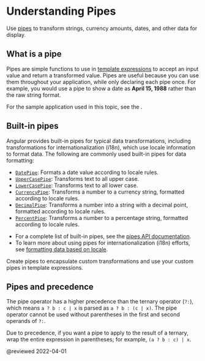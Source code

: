 # Understanding Pipes

Use [pipes](guide/glossary#pipe "Definition of a pipe") to transform strings, currency amounts, dates, and other data for display.

## What is a pipe

Pipes are simple functions to use in [template expressions](/guide/glossary#template-expression "Definition of template expression") to accept an input value and return a transformed value. Pipes are useful because you can use them throughout your application, while only declaring each pipe once.
For example, you would use a pipe to show a date as **April 15, 1988** rather than the raw string format.

<div class="alert is-helpful">

For the sample application used in this topic, see the <live-example></live-example>.

</div>

## Built-in pipes

Angular provides built-in pipes for typical data transformations, including transformations for internationalization (i18n), which use locale information to format data.
The following are commonly used built-in pipes for data formatting:

*   [`DatePipe`](api/common/DatePipe): Formats a date value according to locale rules.
*   [`UpperCasePipe`](api/common/UpperCasePipe): Transforms text to all upper case.
*   [`LowerCasePipe`](api/common/LowerCasePipe): Transforms text to all lower case.
*   [`CurrencyPipe`](api/common/CurrencyPipe): Transforms a number to a currency string, formatted according to locale rules.
*   [`DecimalPipe`](/api/common/DecimalPipe): Transforms a number into a string with a decimal point, formatted according to locale rules.
*   [`PercentPipe`](api/common/PercentPipe): Transforms a number to a percentage string, formatted according to locale rules.

<div class="alert is-helpful">

*   For a complete list of built-in pipes, see the [pipes API documentation](/api/common#pipes "Pipes API reference summary").
*   To learn more about using pipes for internationalization (i18n) efforts, see [formatting data based on locale][AioGuideI18nCommonFormatDataLocale].

</div>

Create pipes to encapsulate custom transformations and use your custom pipes in template expressions.

## Pipes and precedence

The pipe operator has a higher precedence than the ternary operator (`?:`), which means `a ? b : c | x` is parsed as `a ? b : (c | x)`.
The pipe operator cannot be used without parentheses in the first and second operands of `?:`.

Due to precedence, if you want a pipe to apply to the result of a ternary, wrap the entire expression in parentheses; for example, `(a ? b : c) | x`.

<code-example path="pipes/src/app/precedence.component.html" region="precedence" header="src/app/precedence.component.html"></code-example>

<!-- links -->

[AioGuideI18nCommonFormatDataLocale]: guide/i18n-common-format-data-locale "Format data based on locale | Angular"

<!-- end links -->

@reviewed 2022-04-01
